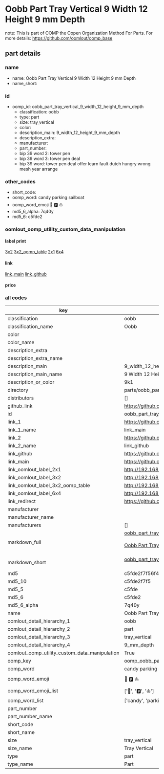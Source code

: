 # Oobb Part Tray Vertical 9 Width 12 Height 9 mm Depth  

note: This is part of OOMP the Oopen Organization Method For Parts. For more details: https://github.com/oomlout/oomp_base

##  part details
  







### name
* name: Oobb Part Tray Vertical 9 Width 12 Height 9 mm Depth
* name_short: 
### id
* oomp_id: oobb_part_tray_vertical_9_width_12_height_9_mm_depth
  * classification: oobb
  * type: part
  * size: tray_vertical
  * color: 
  * description_main: 9_width_12_height_9_mm_depth
  * description_extra: 
  * manufacturer: 
  * part_number: 
  * bip 39 word 2: tower pen
  * bip 39 word 3: tower pen deal
  * bip 39 word: tower pen deal offer learn fault dutch hungry wrong mesh year arrange

### other_codes
* short_code: 
* oomp_word: candy parking sailboat
* oomp_word_emoji :candy: :parking: :sailboat:
* md5_6_alpha: 7q40y
* md5_6: c5fde2






### oomlout_oomp_utility_custom_data_manipulation
#### label print
[3x2](http://192.168.1.245:1112/?label=oomp%207q40y)
[3x2_oomp_table](http://192.168.1.108:1112/?label=oomp%207q40y)
[2x1](http://192.168.1.242:1112/?label=oomp%207q40y)
[6x4](http://192.168.1.55:1112/?label=oomp%207q40y)    

#### link

[link_main](https://github.com/oomlout/oomlout_oomp_version_1_messy/tree/main/parts/oobb_part_tray_vertical_9_width_12_height_9_mm_depth) [link_github](https://github.com/oomlout/oomlout_oomp_version_1_messy/tree/main/parts/oobb_part_tray_vertical_9_width_12_height_9_mm_depth)                             

#### price







### all codes 
| key | value |  
| --- | --- |  
| classification | oobb |  
| classification_name | Oobb |  
| color |  |  
| color_name |  |  
| description_extra |  |  
| description_extra_name |  |  
| description_main | 9_width_12_height_9_mm_depth |  
| description_main_name | 9 Width 12 Height 9 mm Depth |  
| description_or_color | 9k1 |  
| directory | parts/oobb_part_tray_vertical_9_width_12_height_9_mm_depth |  
| distributors | [] |  
| github_link | https://github.com/oomlout/oomlout_oomp_part_src/tree/main/parts/oobb_part_tray_vertical_9_width_12_height_9_mm_depth |  
| id | oobb_part_tray_vertical_9_width_12_height_9_mm_depth |  
| link_1 | https://github.com/oomlout/oomlout_oomp_version_1_messy/tree/main/parts/oobb_part_tray_vertical_9_width_12_height_9_mm_depth |  
| link_1_name | link_main |  
| link_2 | https://github.com/oomlout/oomlout_oomp_version_1_messy/tree/main/parts/oobb_part_tray_vertical_9_width_12_height_9_mm_depth |  
| link_2_name | link_github |  
| link_github | https://github.com/oomlout/oomlout_oomp_version_1_messy/tree/main/parts/oobb_part_tray_vertical_9_width_12_height_9_mm_depth |  
| link_main | https://github.com/oomlout/oomlout_oomp_version_1_messy/tree/main/parts/oobb_part_tray_vertical_9_width_12_height_9_mm_depth |  
| link_oomlout_label_2x1 | http://192.168.1.242:1112/?label=oomp%207q40y |  
| link_oomlout_label_3x2 | http://192.168.1.245:1112/?label=oomp%207q40y |  
| link_oomlout_label_3x2_oomp_table | http://192.168.1.108:1112/?label=oomp%207q40y |  
| link_oomlout_label_6x4 | http://192.168.1.55:1112/?label=oomp%207q40y |  
| link_redirect | https://github.com/oomlout/oomlout_oomp_version_1_messy/tree/main/parts/oobb_part_tray_vertical_9_width_12_height_9_mm_depth |  
| manufacturer |  |  
| manufacturer_name |  |  
| manufacturers | [] |  
| markdown_full | [oobb_part_tray_vertical_9_width_12_height_9_mm_depth](none)<br>[](none)<br>[Oobb Part Tray Vertical 9 Width 12 Height 9 Mm Depth](none)<br><br> |  
| markdown_short | [oobb_part_tray_vertical_9_width_12_height_9_mm_depth](none)<br><br> |  
| md5 | c5fde2f7f56f488d4fbf699670689f31 |  
| md5_10 | c5fde2f7f5 |  
| md5_5 | c5fde |  
| md5_6 | c5fde2 |  
| md5_6_alpha | 7q40y |  
| name | Oobb Part Tray Vertical 9 Width 12 Height 9 mm Depth |  
| oomlout_detail_hierarchy_1 | oobb |  
| oomlout_detail_hierarchy_2 | part |  
| oomlout_detail_hierarchy_3 | tray_vertical |  
| oomlout_detail_hierarchy_4 | 9_mm_depth |  
| oomlout_oomp_utility_custom_data_manipulation | True |  
| oomp_key | oomp_oobb_part_tray_vertical_9_width_12_height_9_mm_depth |  
| oomp_word | candy parking sailboat |  
| oomp_word_emoji | :candy: :parking: :sailboat: |  
| oomp_word_emoji_list | [':candy:', ':parking:', ':sailboat:'] |  
| oomp_word_list | ['candy', 'parking', 'sailboat'] |  
| part_number |  |  
| part_number_name |  |  
| short_code |  |  
| short_name |  |  
| size | tray_vertical |  
| size_name | Tray Vertical |  
| type | part |  
| type_name | Part |  
